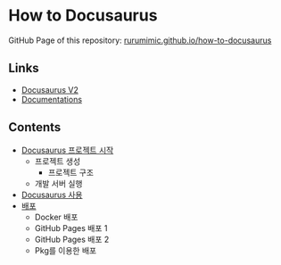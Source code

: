 # How to Docusaurus

GitHub Page of this repository: [rurumimic.github.io/how-to-docusaurus](https://rurumimic.github.io/how-to-docusaurus/)

## Links

- [Docusaurus V2](https://v2.docusaurus.io/)
- [Documentations](https://v2.docusaurus.io/docs/introduction)

## Contents

- [Docusaurus 프로젝트 시작](start.md)
  - 프로젝트 생성
    - 프로젝트 구조
  - 개발 서버 실행
- [Docusaurus 사용](usage.md)
- [배포](deployment.md)
  - Docker 배포
  - GitHub Pages 배포 1
  - GitHub Pages 배포 2
  - Pkg를 이용한 배포